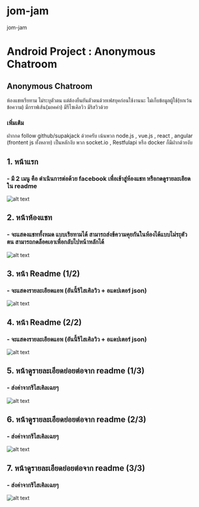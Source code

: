 # jom-jam
jom-jam
# Android Project : Anonymous Chatroom

## Anonymous Chatroom
ห้องแชทเรียทาม ไม่ระบุตัวตน แต่ต้องยืนยันตัวตนด้วยเฟสบุคก่อนใช้งานนะ ไม่เก็บข้อมูลผู้ใช้(ยกเว้นข้อความ) มีกราฟเส้น(มอคค่า) มีรีไซเคิลวิว มีริสวิวด้วย 

### เพิ่มเติม
ฝากกด follow github/supakjack ด้วยครับ เน้นพวก node.js , vue.js , react , angular (frontent js ทั้งหลาย) เป็นหลักงับ พวก socket.io , Restfulapi หรือ docker ก็มีฝากด้วยงับ 

## 1. หน้าแรก
### - มี 2 เมนู คือ ดำเนินการต่อด้วย facebook เพื่อเข้าสู่ห้องแชท หรือกดดูรายละเอียดใน readme  
![alt text](https://user-images.githubusercontent.com/48548611/77112034-e46a6400-6a5a-11ea-91db-4f3f01a5c9ba.png)

## 2. หน้าห้องแชท
### - จะแสดงแชททั้งหมด แบบเรียทามได้ สามารถส่งข้ความคุยกันในห้องได้แบบไม่ระุตัวตน สามารถกดล็อคเอาเพื่อกลับไปหน้าหลักได้ 
![alt text](https://user-images.githubusercontent.com/48548611/77112531-c3564300-6a5b-11ea-99d8-303a064e1a0d.png)

## 3. หน้า Readme (1/2)
### - จะแสดงรายละเอียดแอพ (อันนี้รีไสเคิลวิว + อแดปเตอร์ json)
![alt text](https://user-images.githubusercontent.com/48548611/77112122-07951380-6a5b-11ea-9a4a-a9c9cda110d4.png)

## 4. หน้า Readme (2/2)
### - จะแสดงรายละเอียดแอพ (อันนี้รีไสเคิลวิว + อแดปเตอร์ json)
![alt text](https://user-images.githubusercontent.com/48548611/77112213-31e6d100-6a5b-11ea-876c-cb7401bb5a8f.png)

## 5. หน้าดูรายละเอียดย่อยต่อจาก readme (1/3)
### - ส่งค่าจากรีไสเคิลเฉยๆ
![alt text](https://user-images.githubusercontent.com/48548611/77112298-59d63480-6a5b-11ea-8cd8-2a16ced476f1.png)

## 6. หน้าดูรายละเอียดย่อยต่อจาก readme (2/3)
### - ส่งค่าจากรีไสเคิลเฉยๆ
![alt text](https://user-images.githubusercontent.com/48548611/77112372-75d9d600-6a5b-11ea-99ed-0dc670dded23.png)

## 7. หน้าดูรายละเอียดย่อยต่อจาก readme (3/3)
### - ส่งค่าจากรีไสเคิลเฉยๆ
![alt text](https://user-images.githubusercontent.com/48548611/77112492-af124600-6a5b-11ea-9380-bf44b0989e11.png)

